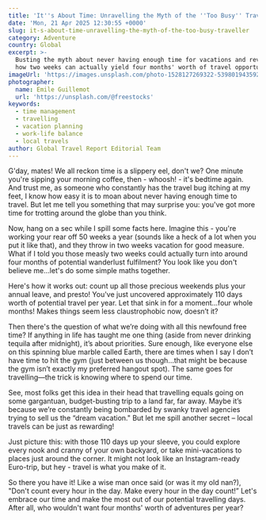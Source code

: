 ```yaml
---
title: 'It''s About Time: Unravelling the Myth of the ''Too Busy'' Traveller'
date: 'Mon, 21 Apr 2025 12:30:55 +0000'
slug: it-s-about-time-unravelling-the-myth-of-the-too-busy-traveller
category: Adventure
country: Global
excerpt: >-
  Busting the myth about never having enough time for vacations and revealing
  how two weeks can actually yield four months' worth of travel opportunities.
imageUrl: 'https://images.unsplash.com/photo-1528127269322-539801943592'
photographer:
  name: Emile Guillemot
  url: 'https://unsplash.com/@freestocks'
keywords:
  - time management
  - travelling
  - vacation planning
  - work-life balance
  - local travels
author: Global Travel Report Editorial Team
---
```

G'day, mates! We all reckon time is a slippery eel, don't we? One minute you're sipping your morning coffee, then - whoosh! - it's bedtime again. And trust me, as someone who constantly has the travel bug itching at my feet, I know how easy it is to moan about never having enough time to travel. But let me tell you something that may surprise you: you've got more time for trotting around the globe than you think.

Now, hang on a sec while I spill some facts here. Imagine this - you're working your rear off 50 weeks a year (sounds like a heck of a lot when you put it like that), and they throw in two weeks vacation for good measure. What if I told you those measly two weeks could actually turn into around four months of potential wanderlust fulfilment? You look like you don't believe me...let's do some simple maths together.

Here's how it works out: count up all those precious weekends plus your annual leave, and presto! You've just uncovered approximately 110 days worth of potential travel per year. Let that sink in for a moment...four whole months! Makes things seem less claustrophobic now, doesn’t it?

Then there's the question of what we’re doing with all this newfound free time? If anything in life has taught me one thing (aside from never drinking tequila after midnight), it’s about priorities. Sure enough, like everyone else on this spinning blue marble called Earth, there are times when I say I don’t have time to hit the gym (just between us though…that might be because the gym isn’t exactly my preferred hangout spot). The same goes for travelling—the trick is knowing where to spend our time.

See, most folks get this idea in their head that travelling equals going on some gargantuan, budget-busting trip to a land far, far away. Maybe it’s because we’re constantly being bombarded by swanky travel agencies trying to sell us the “dream vacation." But let me spill another secret – local travels can be just as rewarding!

Just picture this: with those 110 days up your sleeve, you could explore every nook and cranny of your own backyard, or take mini-vacations to places just around the corner. It might not look like an Instagram-ready Euro-trip, but hey - travel is what you make of it.

So there you have it! Like a wise man once said (or was it my old nan?), "Don't count every hour in the day. Make every hour in the day count!” Let's embrace our time and make the most out of our potential travelling days. After all, who wouldn't want four months' worth of adventures per year?
